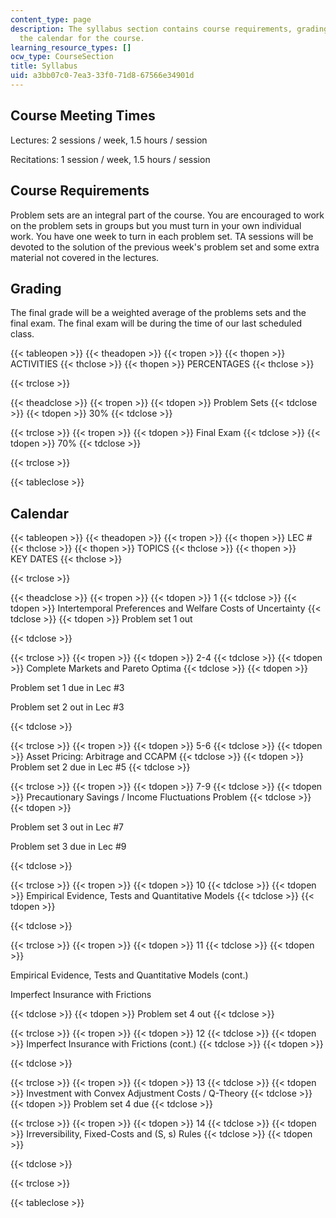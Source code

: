 ```yaml
---
content_type: page
description: The syllabus section contains course requirements, grading criteria and
  the calendar for the course.
learning_resource_types: []
ocw_type: CourseSection
title: Syllabus
uid: a3bb07c0-7ea3-33f0-71d8-67566e34901d
---
```


Course Meeting Times
--------------------

Lectures: 2 sessions / week, 1.5 hours / session

Recitations: 1 session / week, 1.5 hours / session

Course Requirements
-------------------

Problem sets are an integral part of the course. You are encouraged to work on the problem sets in groups but you must turn in your own individual work. You have one week to turn in each problem set. TA sessions will be devoted to the solution of the previous week's problem set and some extra material not covered in the lectures.

Grading
-------

The final grade will be a weighted average of the problems sets and the final exam. The final exam will be during the time of our last scheduled class.

{{< tableopen >}}
{{< theadopen >}}
{{< tropen >}}
{{< thopen >}}
ACTIVITIES
{{< thclose >}}
{{< thopen >}}
PERCENTAGES
{{< thclose >}}

{{< trclose >}}

{{< theadclose >}}
{{< tropen >}}
{{< tdopen >}}
Problem Sets
{{< tdclose >}}
{{< tdopen >}}
30%
{{< tdclose >}}

{{< trclose >}}
{{< tropen >}}
{{< tdopen >}}
Final Exam
{{< tdclose >}}
{{< tdopen >}}
70%
{{< tdclose >}}

{{< trclose >}}

{{< tableclose >}}

  

Calendar
--------

{{< tableopen >}}
{{< theadopen >}}
{{< tropen >}}
{{< thopen >}}
LEC #
{{< thclose >}}
{{< thopen >}}
TOPICS
{{< thclose >}}
{{< thopen >}}
KEY DATES
{{< thclose >}}

{{< trclose >}}

{{< theadclose >}}
{{< tropen >}}
{{< tdopen >}}
1
{{< tdclose >}}
{{< tdopen >}}
Intertemporal Preferences and Welfare Costs of Uncertainty
{{< tdclose >}}
{{< tdopen >}}
Problem set 1 out  

{{< tdclose >}}

{{< trclose >}}
{{< tropen >}}
{{< tdopen >}}
2-4
{{< tdclose >}}
{{< tdopen >}}
Complete Markets and Pareto Optima
{{< tdclose >}}
{{< tdopen >}}


Problem set 1 due in Lec #3

Problem set 2 out in Lec #3


{{< tdclose >}}

{{< trclose >}}
{{< tropen >}}
{{< tdopen >}}
5-6
{{< tdclose >}}
{{< tdopen >}}
Asset Pricing: Arbitrage and CCAPM
{{< tdclose >}}
{{< tdopen >}}
Problem set 2 due in Lec #5
{{< tdclose >}}

{{< trclose >}}
{{< tropen >}}
{{< tdopen >}}
7-9
{{< tdclose >}}
{{< tdopen >}}
Precautionary Savings / Income Fluctuations Problem
{{< tdclose >}}
{{< tdopen >}}


Problem set 3 out in Lec #7

Problem set 3 due in Lec #9


{{< tdclose >}}

{{< trclose >}}
{{< tropen >}}
{{< tdopen >}}
10
{{< tdclose >}}
{{< tdopen >}}
Empirical Evidence, Tests and Quantitative Models
{{< tdclose >}}
{{< tdopen >}}

{{< tdclose >}}

{{< trclose >}}
{{< tropen >}}
{{< tdopen >}}
11
{{< tdclose >}}
{{< tdopen >}}


Empirical Evidence, Tests and Quantitative Models (cont.)

Imperfect Insurance with Frictions


{{< tdclose >}}
{{< tdopen >}}
Problem set 4 out
{{< tdclose >}}

{{< trclose >}}
{{< tropen >}}
{{< tdopen >}}
12
{{< tdclose >}}
{{< tdopen >}}
Imperfect Insurance with Frictions (cont.)
{{< tdclose >}}
{{< tdopen >}}

{{< tdclose >}}

{{< trclose >}}
{{< tropen >}}
{{< tdopen >}}
13
{{< tdclose >}}
{{< tdopen >}}
Investment with Convex Adjustment Costs / Q-Theory
{{< tdclose >}}
{{< tdopen >}}
Problem set 4 due
{{< tdclose >}}

{{< trclose >}}
{{< tropen >}}
{{< tdopen >}}
14
{{< tdclose >}}
{{< tdopen >}}
Irreversibility, Fixed-Costs and (S, s) Rules
{{< tdclose >}}
{{< tdopen >}}

{{< tdclose >}}

{{< trclose >}}

{{< tableclose >}}
